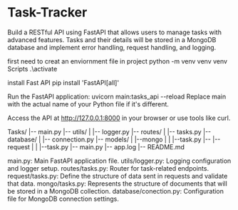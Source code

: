 # Task-Tracker
Build a RESTful API using FastAPI that allows users to manage tasks with advanced features. Tasks and their details will be stored in a MongoDB database and implement error handling, request handling, and logging.

first need to creat an enviornment file in project 
    python -m venv venv 
    venv Scripts .\activate 

install Fast API
    pip install 'FastAPI[all]'

Run the FastAPI application:
    uvicorn main:tasks_api --reload
Replace main with the actual name of your Python file if it's different.

Access the API at http://127.0.0.1:8000 in your browser or use tools like curl.

Tasks/
|-- main.py
|-- utils/
|   |-- logger.py
|-- routes/
|   |-- tasks.py
|-- database/
|   |-- connection.py
|-- models/
|   |--mongo
|   |   |--task.py
|-- |--request
|   |   |--task.py
|-- main.py
|-- app.log
|-- README.md

main.py: Main FastAPI application file.
utils/logger.py: Logging configuration and logger setup.
routes/tasks.py: Router for task-related endpoints.
request/tasks.py: Define the structure of data sent in requests and validate that data.
mongo/tasks.py: Represents the structure of documents that will be stored in a MongoDB collection.
database/conection.py: Configuration file for MongoDB connection settings.

